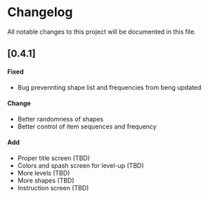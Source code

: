 # Changelog
All notable changes to this project will be documented in this file.

## [0.4.1]
#### Fixed 
 - Bug prevennting shape list and frequencies from beng updated

#### Change 
 - Better randomness of shapes
 - Better control of item sequences and frequency

#### Add
 - Proper title screen (TBD)
 - Colors and spash screen for level-up (TBD)
 - More levels (TBD)
 - More shapes (TBD)
 - Instruction screen (TBD)
   